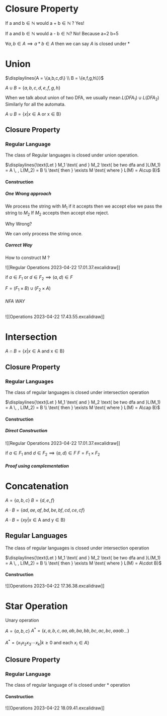 
# Closure Property

$\text{If a and b} \in \mathbb{N} \text{ would a + b} \in \mathbb{N}$ ?
Yes!

$\text{If a and b} \in \mathbb{N} \text{ would a - b} \in \mathbb{N}$?
No! Because a=2 b=5

$\forall a,b \in A \implies a*b \in A$   then we can say $A$ is closed under $*$


# Union
$\displaylines{A = \{a,b,c,d\} \\ B = \{e,f,g,h\}}$

$A \cup B = \{a,b,c,d,e,f,g,h\}$

When we talk about union of two DFA, we usually mean $L(DFA_1) \cup L(DFA_2)$
Similarly for all the automata. 

$A \cup B = \{x | x \in \text{A or x} \in \text{B}\}$


## Closure Property

### Regular Language

The class of Regular languages is closed under union operation.

$\displaylines{\text{Let } M_1 \text{ and } M_2 \text{ be two dfa and }L(M_1) = A \, , L(M_2) = B \\ \text{ then } \exists M \text{ where } L(M) = A\cup B}$   


#### Construction

##### One Wrong approach
We process the string with $M_1$ if it accepts then we accept else we pass the string to $M_2$ If $M_2$ accepts then accept else reject.

Why Wrong?

We can only process the string once.

##### Correct Way
How to construct M ?

![[Regular Operations 2023-04-22 17.01.37.excalidraw]]

$\text{if } a \in F_1 \text{ or } d \in F_2 \implies (a,d) \in F$

$F = (F_1 \times B) \cup (F_2 \times A)$ 


###### NFA WAY
![[Operations 2023-04-22 17.43.55.excalidraw]]

# Intersection

$A \cap B = \{x | x \in \text{A and x} \in \text{B}\}$

## Closure Property

### Regular Languages
The class of regular languages is closed under intersection operation

$\displaylines{\text{Let } M_1 \text{ and } M_2 \text{ be two dfa and }L(M_1) = A \, , L(M_2) = B \\ \text{ then } \exists M \text{ where } L(M) = A\cap B}$

#### Construction

##### Direct Construction

![[Regular Operations 2023-04-22 17.01.37.excalidraw]]

$\text{if } a \in F_1 \text{ and } d \in F_2 \implies (a,d) \in F$
$F = F_1\times F_2$ 

##### Proof using complementation 


# Concatenation

$A = \{a,b,c\}$
$B = \{d,e,f\}$

$A\cdot B = \{ad,ae,af,bd,be,bf,cd,ce,cf\}$

$A \cdot B = \{xy | x \in \text{A and y} \in \text{B}\}$

## Regular Languages

The class of regular languages is closed under intersection operation

$\displaylines{\text{Let } M_1 \text{ and } M_2 \text{ be two dfa and }L(M_1) = A \, , L(M_2) = B \\ \text{ then } \exists M \text{ where } L(M) = A\cdot B}$

#### Construction

![[Operations 2023-04-22 17.36.38.excalidraw]]


# Star Operation
Unary operation

$A = \{a,b,c\}$
$A^* = \{\epsilon, a, b, c, aa, ab, ba, bb, bc, ac , bc, aaab_\cdots \}$ 

$A^* = \{x_1x_2x_3\cdots x_k | k \geq 0 \text{ and each } x_i \in A\}$

## Closure Property

### Regular Language
The class of regular language of is closed under $*$ operation

#### Construction

![[Operations 2023-04-22 18.09.41.excalidraw]]
